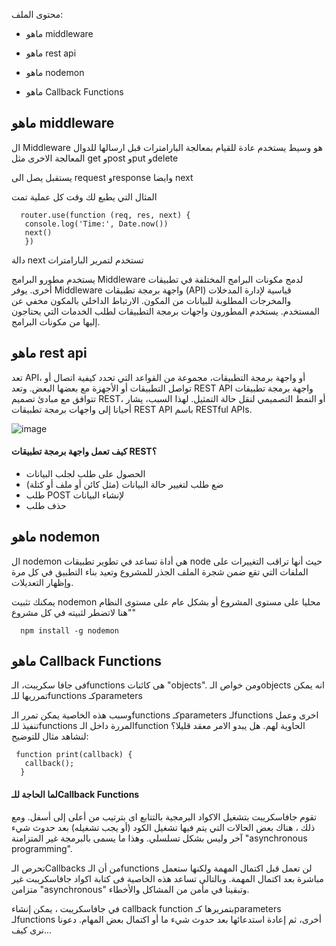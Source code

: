 

محتوى الملف:

- ماهو middleware
- ماهو rest api

-  ماهو nodemon
-  ماهو Callback Functions



## ماهو middleware
ال Middleware هو وسيط يستخدم عادة للقيام بمعالجة البارامترات قبل ارسالها للدوال المعالجة الاخرى مثل get وpost وput وdelete

يستقبل يصل الى request وresponse وايضا next

المثال التي يطبع لك وقت كل عملية تمت

      router.use(function (req, res, next) {
       console.log('Time:', Date.now())
       next()
       })
 دالة next تستخدم لتمرير البارامترات


يستخدم مطورو البرامج Middleware لدمج مكونات البرامج المختلفة في تطبيقات أخرى. يوفر Middleware واجهة برمجة تطبيقات (API) قياسية لإدارة المدخلات والمخرجات المطلوبة للبيانات من المكون. الارتباط الداخلي بالمكون مخفي عن المستخدم. يستخدم المطورون واجهات برمجة التطبيقات لطلب الخدمات التي يحتاجون إليها من مكونات البرامج. 

## ماهو rest api

تعد API، أو واجهة برمجة التطبيقات، مجموعة من القواعد التي تحدد كيفية اتصال أو تواصل التطبيقات أو الأجهزة مع بعضها البعض. وتعد REST API واجهة برمجة تطبيقات تتوافق مع مبادئ تصميم REST، أو النمط التصميمي لنقل حالة التمثيل. لهذا السبب، يشار أحيانا إلى واجهات برمجة تطبيقات REST API باسم RESTful APIs‏.


![image](https://cdn-ajfbi.nitrocdn.com/GuYcnotRkcKfJXshTEEKnCZTOtUwxDnm/assets/static/optimized/rev-2888e70/wp-content/uploads/2020/01/rest-768x580.png)

#### كيف تعمل واجهة برمجة تطبيقات REST؟

- الحصول على طلب لجلب البيانات
- ضع طلب لتغيير حالة البيانات (مثل كائن أو ملف أو كتلة)
- طلب POST  لإنشاء البيانات
- حذف طلب


##   ماهو nodemon
ال nodemon هي أداة تساعد في تطوير تطبيقات node حيث أنها تراقب التغييرات على الملفات التي تقع ضمن شجرة الملف الجذر للمشروع وتعيد بناء التطبيق في كل مرة وإظهار التعديلات.

يمكنك تثبيت nodemon محليا على مستوى المشروع أو بشكل عام على مستوى النظام "هنا لاتضطر لثبيته في كل مشروع"

      npm install -g nodemon




##  ماهو Callback Functions

فى جافا سكريبت، الـfunctions هى كائنات "objects". ومن خواص الـobjects انه يمكن تمرريها للـfunctions كـparameters

وسبب هذه الخاصية يمكن تمرر الـfunctions كـparameters لـfunctions اخرى وعمل تنفيذ للـfunctions المررة داخل الـfunction الحاوية لهم. هل يبدو الامر معقد قليلا؟ لنشاهد مثال للتوضيح:

     function print(callback) {
       callback();
      }
      
####  لما الحاجة للـCallback Functions

تقوم جافاسكريبت بتشغيل الاكواد البرمجية بالتتابع اى بترتيب من أعلى إلى أسفل. ومع ذلك ، هناك بعض الحالات التي يتم فيها تشغيل الكود (أو يجب تشغيله) بعد حدوث شيء آخر وليس بشكل تسلسلي. وهذا ما يسمى بالبرمجة غير المتزامنة "asynchronous programming".

تحرص الـCallbacks من أن الـfunctions لن تعمل قبل اكتمال المهمة ولكنها ستعمل مباشرة بعد اكتمال المهمة. وبالتالى تساعد هذه الخاصية فى كتابة اكواد جافاسكريبت غير متزامن "asynchronous" وتبقينا في مأمن من المشاكل والأخطاء.

في جافاسكريبت ، يمكن إنشاء callback function بتمريرها كـparameters لـfunctions أخرى، ثم إعادة استدعائها بعد حدوث شيء ما أو اكتمال بعض المهام. دعونا نرى كيف...
     
